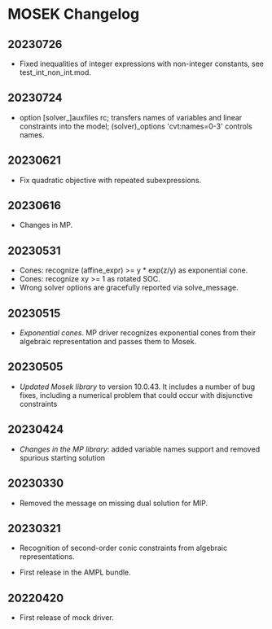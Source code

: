 # MOSEK Changelog

## 20230726
- Fixed inequalities of integer expressions with
  non-integer constants, see test_int_non_int.mod.


## 20230724
- option [solver_]auxfiles rc; transfers names
	of variables and linear constraints into the model;
	(solver)_options 'cvt:names=0-3' controls names.


## 20230621
- Fix quadratic objective with repeated subexpressions.


## 20230616
- Changes in MP.


## 20230531
- Cones: recognize (affine_expr) >= y * exp(z/y)
  as exponential cone.
- Cones: recognize xy >= 1 as rotated SOC.
- Wrong solver options are gracefully reported via
  solve_message.


## 20230515
- *Exponential cones*. MP driver recognizes exponential
  cones from their algebraic representation and passes
  them to Mosek.


## 20230505
- *Updated Mosek library* to version 10.0.43. It includes a 
  number of bug fixes, including a numerical problem that 
  could occur with disjunctive constraints


## 20230424
- *Changes in the MP library*: added variable names support
  and removed spurious starting solution
  

## 20230330
- Removed the message on missing dual solution for MIP.


## 20230321
- Recognition of second-order conic constraints
  from algebraic representations.

- First release in the AMPL bundle.


## 20220420
- First release of mock driver.